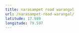 ```yaml
---
title: narasampet road warangal
url: /narasampet-road-warangal/
latitude: 17.989
longitude: 79.597
---
```

